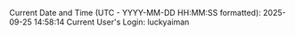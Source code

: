 Current Date and Time (UTC - YYYY-MM-DD HH:MM:SS formatted): 2025-09-25 14:58:14
Current User's Login: luckyaiman
